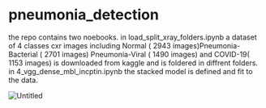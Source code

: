 # pneumonia_detection
the repo contains two noebooks.  in load_split_xray_folders.ipynb a dataset of 4 classes cxr images including Normal ( 2943 images)Pneumonia-Bacterial  (  2701 images) Pneumonia-Viral   ( 1490 images) and COVID-19( 1153 images) is downloaded from kaggle and is foldered in diffrent folders. in 4_vgg_dense_mbl_incptin.ipynb the stacked model is defined and fit to the data.


![Untitled](https://github.com/nezamtrm/pneumonia_detection/assets/128442592/0d7f8261-c97e-4ae9-8d7f-3ef194359993)
